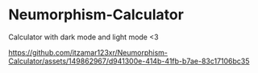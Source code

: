 # Neumorphism-Calculator
Calculator with dark mode and light mode &lt;3


https://github.com/itzamar123xr/Neumorphism-Calculator/assets/149862967/d941300e-414b-41fb-b7ae-83c17106bc35

